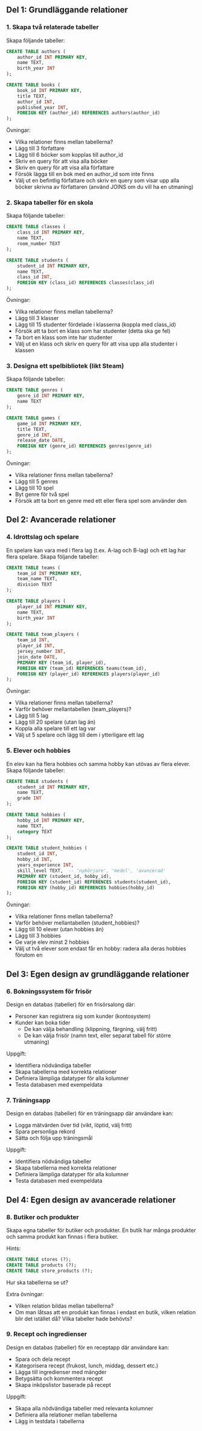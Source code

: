 ## Del 1: Grundläggande relationer

### 1. Skapa två relaterade tabeller

Skapa följande tabeller:

```sql
CREATE TABLE authors (
    author_id INT PRIMARY KEY,
    name TEXT,
    birth_year INT
);

CREATE TABLE books (
    book_id INT PRIMARY KEY,
    title TEXT,
    author_id INT,
    published_year INT,
    FOREIGN KEY (author_id) REFERENCES authors(author_id)
);
```

Övningar:

- Vilka relationer finns mellan tabellerna?
- Lägg till 3 författare
- Lägg till 6 böcker som kopplas till author_id
- Skriv en query för att visa alla böcker
- Skriv en query för att visa alla författare
- Försök lägga till en bok med en author_id som inte finns
- Välj ut en befintlig författare och skriv en query som visar upp alla böcker skrivna av författaren (använd JOINS om du vill ha en utmaning)

### 2. Skapa tabeller för en skola

Skapa följande tabeller:

```sql
CREATE TABLE classes (
    class_id INT PRIMARY KEY,
    name TEXT,
    room_number TEXT
);

CREATE TABLE students (
    student_id INT PRIMARY KEY,
    name TEXT,
    class_id INT,
    FOREIGN KEY (class_id) REFERENCES classes(class_id)
);
```

Övningar:

- Vilka relationer finns mellan tabellerna?
- Lägg till 3 klasser
- Lägg till 15 studenter fördelade i klasserna (koppla med class_id)
- Försök att ta bort en klass som har studenter (detta ska ge fel)
- Ta bort en klass som inte har studenter
- Välj ut en klass och skriv en query för att visa upp alla studenter i klassen

### 3. Designa ett spelbibliotek (likt Steam)

Skapa följande tabeller:

```sql
CREATE TABLE genres (
    genre_id INT PRIMARY KEY,
    name TEXT
);

CREATE TABLE games (
    game_id INT PRIMARY KEY,
    title TEXT,
    genre_id INT,
    release_date DATE,
    FOREIGN KEY (genre_id) REFERENCES genres(genre_id)
);
```

Övningar:

- Vilka relationer finns mellan tabellerna?
- Lägg till 5 genres
- Lägg till 10 spel
- Byt genre för två spel
- Försök att ta bort en genre med ett eller flera spel som använder den

## Del 2: Avancerade relationer

### 4. Idrottslag och spelare

En spelare kan vara med i flera lag (t.ex. A-lag och B-lag) och ett lag har flera spelare. Skapa följande tabeller:

```sql
CREATE TABLE teams (
    team_id INT PRIMARY KEY,
    team_name TEXT,
    division TEXT
);

CREATE TABLE players (
    player_id INT PRIMARY KEY,
    name TEXT,
    birth_year INT
);

CREATE TABLE team_players (
    team_id INT,
    player_id INT,
    jersey_number INT,
    join_date DATE,
    PRIMARY KEY (team_id, player_id),
    FOREIGN KEY (team_id) REFERENCES teams(team_id),
    FOREIGN KEY (player_id) REFERENCES players(player_id)
);
```

Övningar:

- Vilka relationer finns mellan tabellerna?
- Varför behöver mellantabellen (team_players)?
- Lägg till 5 lag
- Lägg till 20 spelare (utan lag än)
- Koppla alla spelare till ett lag var
- Välj ut 5 spelare och lägg till dem i ytterligare ett lag

### 5. Elever och hobbies

En elev kan ha flera hobbies och samma hobby kan utövas av flera elever. Skapa följande tabeller:

```sql
CREATE TABLE students (
    student_id INT PRIMARY KEY,
    name TEXT,
    grade INT
);

CREATE TABLE hobbies (
    hobby_id INT PRIMARY KEY,
    name TEXT,
    category TEXT
);

CREATE TABLE student_hobbies (
    student_id INT,
    hobby_id INT,
    years_experience INT,
    skill_level TEXT,  -- 'nybörjare', 'medel', 'avancerad'
    PRIMARY KEY (student_id, hobby_id),
    FOREIGN KEY (student_id) REFERENCES students(student_id),
    FOREIGN KEY (hobby_id) REFERENCES hobbies(hobby_id)
);
```

Övningar:

- Vilka relationer finns mellan tabellerna?
- Varför behöver mellantabellen (student_hobbies)?
- Lägg till 10 elever (utan hobbies än)
- Lägg till 3 hobbies
- Ge varje elev minst 2 hobbies
- Välj ut två elever som endast får en hobby: radera alla deras hobbies förutom en

## Del 3: Egen design av grundläggande relationer

### 6. Bokningssystem för frisör

Design en databas (tabeller) för en frisörsalong där:

- Personer kan registrera sig som kunder (kontosystem)
- Kunder kan boka tider
  - De kan välja behandling (klippning, färgning, välj fritt)
  - De kan välja frisör (namn text, eller separat tabell för större utmaning)

Uppgift:

- Identifiera nödvändiga tabeller
- Skapa tabellerna med korrekta relationer
- Definiera lämpliga datatyper för alla kolumner
- Testa databasen med exempeldata

### 7. Träningsapp

Design en databas (tabeller) för en träningsapp där användare kan:

- Logga mätvärden över tid (vikt, löptid, välj fritt)
- Spara personliga rekord
- Sätta och följa upp träningsmål

Uppgift:

- Identifiera nödvändiga tabeller
- Skapa tabellerna med korrekta relationer
- Definiera lämpliga datatyper för alla kolumner
- Testa databasen med exempeldata

## Del 4: Egen design av avancerade relationer

### 8. Butiker och produkter

Skapa egna tabeller för butiker och produkter. En butik har många produkter och samma produkt kan finnas i flera butiker.

Hints:

```sql
CREATE TABLE stores (?);
CREATE TABLE products (?);
CREATE TABLE store_products (?);
```

Hur ska tabellerna se ut?

Extra övningar:

- Vilken relation bildas mellan tabellerna?
- Om man låtsas att en produkt kan finnas i endast en butik, vilken relation blir det istället då? Vilka tabeller hade behövts?

### 9. Recept och ingredienser

Design en databas (tabeller) för en receptapp där användare kan:

- Spara och dela recept
- Kategorisera recept (frukost, lunch, middag, dessert etc.)
- Lägga till ingredienser med mängder
- Betygsätta och kommentera recept
- Skapa inköpslistor baserade på recept

Uppgift:

- Skapa alla nödvändiga tabeller med relevanta kolumner
- Definiera alla relationer mellan tabellerna
- Lägg in testdata i tabellerna

